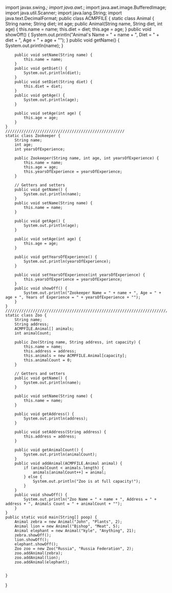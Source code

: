 import javax.swing.*;
import java.awt.*;
import java.awt.image.BufferedImage;
import java.util.Scanner;
import java.lang.String;
import java.text.DecimalFormat;
public class ACMPFILE {
    static class Animal {
        String name;
        String diet;
        int age;
        public Animal(String name, String diet, int age) {
            this.name = name;
            this.diet = diet;
            this.age = age;
        }
        public void showOff() {
            System.out.println("Animal's Name  = " + name + ", Diet = " + diet + ", Age  = " + age + "");
        }
        public void getName() {
            System.out.println(name);
        }

        public void setName(String name) {
            this.name = name;
        }
        public void getDiet() {
            System.out.println(diet);
        }
        public void setDiet(String diet) {
            this.diet = diet;
        }
        public void getAge() {
            System.out.println(age);
        }

        public void setAge(int age) {
            this.age = age;
        }
    }
    ////////////////////////////////////////////////////
    static class Zookeeper {
        String name;
        int age;
        int yearsOfExperience;

        public Zookeeper(String name, int age, int yearsOfExperience) {
            this.name = name;
            this.age = age;
            this.yearsOfExperience = yearsOfExperience;
        }

        // Getters and setters
        public void getName() {
            System.out.println(name);
        }
        public void setName(String name) {
            this.name = name;
        }

        public void getAge() {
            System.out.println(age);
        }

        public void setAge(int age) {
            this.age = age;
        }

        public void getYearsOfExperience() {
            System.out.println(yearsOfExperience);
        }

        public void setYearsOfExperience(int yearsOfExperience) {
            this.yearsOfExperience = yearsOfExperience;
        }
        public void showOff() {
            System.out.println("Zookeeper Name = " + name + ", Age = " + age + ", Years of Experience = " + yearsOfExperience + "");
        }
    }
    //////////////////////////////////////////////////////////////////////////////
    static class Zoo {
        String name;
        String address;
        ACMPFILE.Animal[] animals;
        int animalCount;

        public Zoo(String name, String address, int capacity) {
            this.name = name;
            this.address = address;
            this.animals = new ACMPFILE.Animal[capacity];
            this.animalCount = 0;
        }

        // Getters and setters
        public void getName() {
            System.out.println(name);
        }

        public void setName(String name) {
            this.name = name;
        }

        public void getAddress() {
            System.out.println(address);
        }

        public void setAddress(String address) {
            this.address = address;
        }

        public void getAnimalCount() {
            System.out.println(animalCount);
        }
        public void addAnimal(ACMPFILE.Animal animal) {
            if (animalCount < animals.length) {
                animals[animalCount++] = animal;
            } else {
                System.out.println("Zoo is at full capacity!");
            }
        }
        public void showOff() {
            System.out.println("Zoo Name = " + name + ", Address = " + address + ", Animals Count = " + animalCount + "");
        }
    }
    public static void main(String[] poop) {
        Animal zebra = new Animal("John", "Plants", 2);
        Animal lion = new Animal("Bishop", "Meat", 5);
        Animal elephant = new Animal("kyle", "Anything", 21);
        zebra.showOff();
        lion.showOff();
        elephant.showOff();
        Zoo zoo = new Zoo("Russia", "Russia Federation", 2);
        zoo.addAnimal(zebra);
        zoo.addAnimal(lion);
        zoo.addAnimal(elephant);


    }
}
